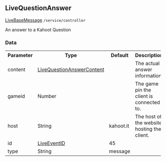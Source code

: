 ## LiveQuestionAnswer
<span class="extends">
  <a href="#/enum/LiveBaseMessage">LiveBaseMessage</a>
</span>
<span class="channel"><code>/service/controller</code></span>

An answer to a Kahoot Question

### Data
<table>
  <tr>
    <th>Parameter</th>
    <th>Type</th>
    <th>Default</th>
    <th>Description</th>
  </tr>
  <tr>
    <td>content</td>
    <td><a href="#/enum/LiveQuestionAnswerContent">LiveQuestionAnswerContent</a></td>
    <td></td>
    <td>The actual answer information</td>
  </tr>
  <tr>
    <td>gameid</td>
    <td>Number</td>
    <td></td>
    <td>The game pin the client is connected to.</td>
  </tr>
  <tr>
    <td>host</td>
    <td>String</td>
    <td>kahoot.it</td>
    <td>The host of the website hosting the client.</td>
  </tr>
  <tr>
    <td>id</td>
    <td><a href="#/enum/LiveEventID">LiveEventID</a></td>
    <td>45</td>
    <td></td>
  </tr>
  <tr>
    <td>type</td>
    <td>String</td>
    <td>message</td>
    <td></td>
  </tr>
</table>
